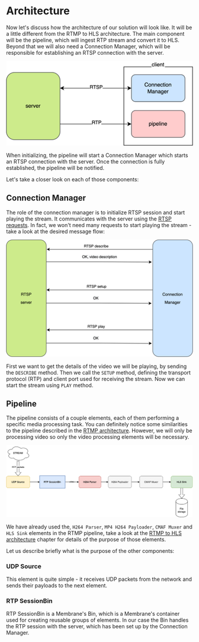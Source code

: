 # Architecture

Now let's discuss how the architecture of our solution will look like.
It will be a little different from the RTMP to HLS architecture.
The main component will be the pipeline, which will ingest RTP stream and convert it to HLS. Beyond that we will also need a Connection Manager, which will be responsible for establishing an RTSP connection with the server.

![image](assets/rtsp_architecture.drawio.png)

When initializing, the pipeline will start a Connection Manager which starts an RTSP connection with the server. Once the connection is fully established, the pipeline will be notified.

Let's take a closer look on each of those components:

## Connection Manager
The role of the connection manager is to initialize RTSP session and start playing the stream.
It communicates with the server using the [RTSP requests](https://antmedia.io/rtsp-explained-what-is-rtsp-how-it-works/#RTSP_requests). In fact, we won't need many requests to start playing the stream - take a look at the desired message flow:

![image](assets/connection_manager.drawio.png)

First we want to get the details of the video we will be playing, by sending the `DESCRIBE` method. 
Then we call the `SETUP` method, defining the transport protocol (RTP) and client port used for receiving the stream.
Now we can start the stream using `PLAY` method.

## Pipeline

The pipeline consists of a couple elements, each of them performing a specific media processing task. You can definitely notice some similarities to the pipeline described in the [RTMP architecture](02_RTMP_SystemArchitecture.md). However, we will only be processing video so only the video processing elements will be necessary.

![image](assets/rtsp_pipeline.drawio.png)

We have already used the, `H264 Parser`, `MP4 H264 Payloader`, `CMAF Muxer` and `HLS Sink` elements in the RTMP pipeline, take a look at the [RTMP to HLS architecture](02_RTMP_to_HLS_architecture) chapter for details of the purpose of those elements.

Let us describe briefly what is the purpose of the other components:

### UDP Source
This element is quite simple - it receives UDP packets from the network and sends their payloads to the next element.

### RTP SessionBin
RTP SessionBin is a Membrane's Bin, which is a Membrane's container used for creating reusable groups of elements. In our case the Bin handles the RTP session with the server, which has been set up by the Connection Manager.
